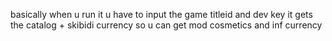 basically when u run it u have to input the game titleid and dev key it gets the catalog + skibidi currency so u can get mod cosmetics and inf currency
